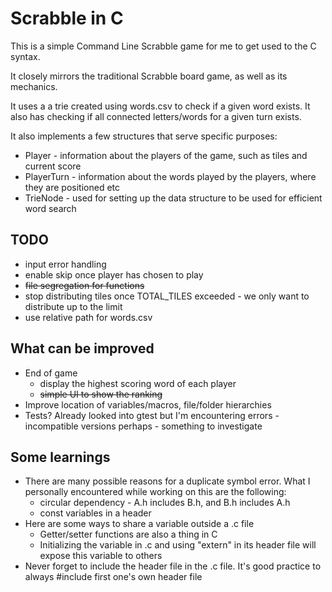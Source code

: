 
# Scrabble in C

This is a simple Command Line Scrabble game for me to get used to the C syntax.

It closely mirrors the traditional Scrabble board game, as well as its mechanics.

It uses a a trie created using words.csv to check if a given word exists. It also has checking if all connected letters/words for a given turn exists.

It also implements a few structures that serve specific purposes:
- Player - information about the players of the game, such as tiles and current score
- PlayerTurn - information about the words played by the players, where they are positioned etc
- TrieNode - used for setting up the data structure to be used for efficient word search

## TODO
- input error handling
- enable skip once player has chosen to play
- ~~file segregation for functions~~
- stop distributing tiles once TOTAL_TILES exceeded - we only want to distribute up to the limit
- use relative path for words.csv

## What can be improved
- End of game 
    - display the highest scoring word of each player
    - ~~simple UI to show the ranking~~
- Improve location of variables/macros, file/folder hierarchies
- Tests? Already looked into gtest but I'm encountering errors - incompatible versions perhaps - something to investigate

## Some learnings
- There are many possible reasons for a duplicate symbol error. What I personally encountered while working on this are the following:
    - circular dependency - A.h includes B.h, and B.h includes A.h
    - const variables in a header
- Here are some ways to share a variable outside a .c file
    - Getter/setter functions are also a thing in C
    - Initializing the variable in .c and using "extern" in its header file will expose this variable to others
- Never forget to include the header file in the .c file. It's good practice to always #include first one's own header file
